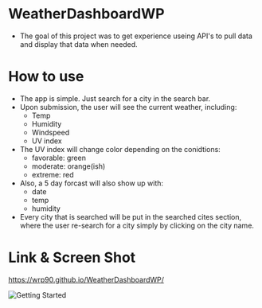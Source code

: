 # WeatherDashboardWP
* The goal of this project was to get experience useing API's to pull data and display that data when needed. 

# How to use
* The app is simple.  Just search for a city in the search bar.
* Upon submission, the user will see the current weather, including:
    * Temp
    * Humidity 
    * Windspeed
    * UV index
* The UV index will change color depending on the conidtions:
    * favorable: green
    * moderate: orange(ish)
    * extreme: red
* Also, a 5 day forcast will also show up with:
    * date
    * temp
    * humidity
* Every city that is searched will be put in the searched cites section, where the user re-search for a city 
simply by clicking on the city name.

# Link & Screen Shot

https://wrp90.github.io/WeatherDashboardWP/

![Getting Started](./assets/imgs/weather(2).png)
